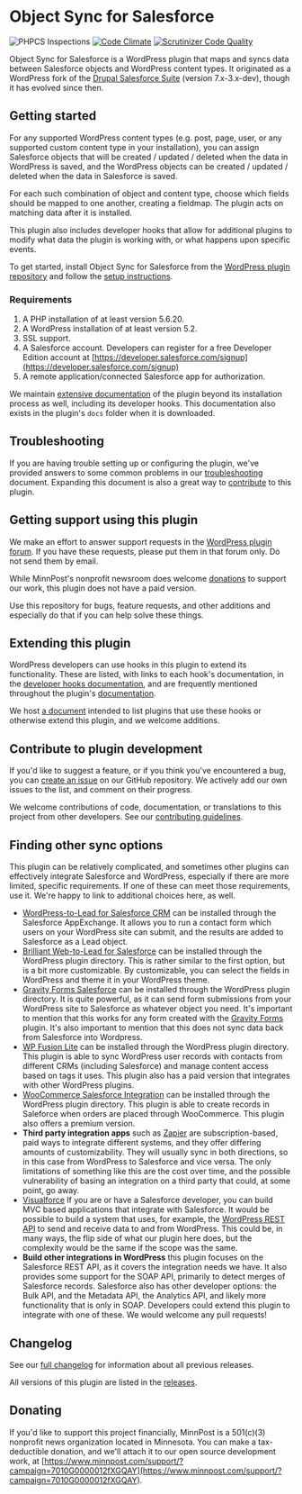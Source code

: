 <!-- only:github/ -->
# Object Sync for Salesforce

![PHPCS Inspections](https://github.com/MinnPost/object-sync-for-salesforce/workflows/Inspections/badge.svg) [![Code Climate](https://codeclimate.com/github/MinnPost/object-sync-for-salesforce/badges/gpa.svg)](https://codeclimate.com/github/MinnPost/object-sync-for-salesforce) [![Scrutinizer Code Quality](https://scrutinizer-ci.com/g/MinnPost/object-sync-for-salesforce/badges/quality-score.png?b=master)](https://scrutinizer-ci.com/g/MinnPost/object-sync-for-salesforce/?branch=master)

Object Sync for Salesforce is a WordPress plugin that maps and syncs data between Salesforce objects and WordPress content types. It originated as a WordPress fork of the [Drupal Salesforce Suite](https://github.com/thinkshout/salesforce) (version 7.x-3.x-dev), though it has evolved since then.
<!-- /only:github -->

<!-- only:wp>
=== Object Sync for Salesforce ===
Contributors: minnpost, inn_nerds, jonathanstegall, benlk, rclations, harmoney
Donate link: https://www.minnpost.com/support/?campaign=7010G0000012fXGQAY
Tags: salesforce, sync, crm
Requires at least: 5.2
Tested up to: 5.9
Stable tag: 2.1.0
Requires PHP: 5.6.20
License: GPLv2 or later
License URI: http://www.gnu.org/licenses/gpl-2.0.html

Object Sync for Salesforce maps and syncs data between Salesforce objects and WordPress objects.
</only:wp -->

<!-- only:github/ -->
## Getting started
<!-- /only:github -->
<!-- only:wp>
== Description ==
</only:wp -->

For any supported WordPress content types (e.g. post, page, user, or any supported custom content type in your installation), you can assign Salesforce objects that will be created / updated / deleted when the data in WordPress is saved, and the WordPress objects can be created / updated / deleted when the data in Salesforce is saved.

For each such combination of object and content type, choose which fields should be mapped to one another, creating a fieldmap. The plugin acts on matching data after it is installed.

This plugin also includes developer hooks that allow for additional plugins to modify what data the plugin is working with, or what happens upon specific events.

<!-- only:github/ -->
To get started, install Object Sync for Salesforce from the [WordPress plugin repository](https://wordpress.org/plugins/object-sync-for-salesforce/) and follow the [setup instructions](https://github.com/MinnPost/object-sync-for-salesforce/blob/master/docs/initial-setup.md).

### Requirements

1. A PHP installation of at least version 5.6.20.
2. A WordPress installation of at least version 5.2.
3. SSL support.
4. A Salesforce account. Developers can register for a free Developer Edition account at [https://developer.salesforce.com/signup](https://developer.salesforce.com/signup)
5. A remote application/connected Salesforce app for authorization.
<!-- /only:github -->

<!-- only:wp>
== Installation ==

The plugin documentation contains [initial setup instructions](https://github.com/MinnPost/object-sync-for-salesforce/blob/master/docs/initial-setup.md). This is the fastest way to get the plugin running on your site.
</only:wp -->

We maintain [extensive documentation](https://github.com/MinnPost/object-sync-for-salesforce/blob/master/docs/readme.md) of the plugin beyond its installation process as well, including its developer hooks. This documentation also exists in the plugin's `docs` folder when it is downloaded.

<!-- only:wp>
== Frequently Asked Questions ==

### Mapping custom fields

WordPress stores metadata as key/value pairs in its database. Many plugins and themes use this method to store custom field data. Object Sync for Salesforce supports mapping these fields (many other plugins use non-standard methods, and this plugin may or may not support them).

There's a [helpful spreadsheet](https://docs.google.com/spreadsheets/d/1mSqienVYxLopTFGLPK0lGCJst2knKzXDtLQRgwjeBN8/edit#gid=3) (we are not affiliated with it, we just think it's useful) comparing various options for custom fields you can review. If the plugin you wish to use uses Meta-based Storage (listed in the spreadsheet), you should be able to use it with Object Sync for Salesforce, but how well they work together will vary. Plugins with full meta compatibility (also listed in the spreadsheet) may work the best, but you don't have to restrict yourself to those.

Object Sync for Salesforce, however, cannot see meta fields before the field has at least one value in the database. For example, if you have a "testfield" on your user object, it won’t be in the fieldmap options until there is at least one user that has a value for the field.

If you load Object Sync for Salesforce and then store data for a new meta field after this load, make sure you click the "Clear the plugin cache" link on the Fieldmaps tab.

### Syncing pre-existing data

This plugin was built to sync data that is created after it was installed. However, there are some techniques that can import pre-existing data. See the [Import & Export](https://github.com/MinnPost/object-sync-for-salesforce/blob/master/docs/import-export.md) section of the documentation for methods you can use for this.

### Using with ACF (Advanced Custom Fields)

Object Sync for Salesforce does not and will not "officially" support ACF because you don't have to use ACF to use WordPress or to use Salesforce. However, they are **generally** usable together.

Things to know:

1. See the answer above about custom fields. Any ACF field must have at least one value in the database before Object Sync for Salesforce can map it.
2. When you try to map an ACF field, you'll see one that has an underscore in front of it, and one that does not. This is because ACF uses both for its own purposes. As long as you map the ACF field that **does not** have the underscore in front of it, you should be able to get data to and from Salesforce. For example, you could map a `test_field` to a `Contact_description` field. The fieldmap screen will show a `_test_field` in the dropdown, but you should be able to safely ignore that, and only map `test_field`.

While we will not include code that only runs for ACF in this plugin, we would happily point to any add-on plugin that uses Object Sync for Salesforce hooks to build a more comprehensive integration with ACF for all users who install this plugin while they're running ACF.

### Using with WooCommerce

Object Sync for Salesforce doesn't have, and will not have, intentional support for WooCommerce. It kind of supports it, to the extent that WooCommerce uses WordPress' default ways of creating objects and data. WooCommerce is very complicated, and on top of that it often deviates from those default WordPress methods, and it's certainly possible that this plugin won't support it when it does.

This doesn't mean you can't use them together, but it does mean this plugin is not intentionally built for that purpose. Because WooCommerce is not a requirement to use WordPress, or to use Salesforce, it will never be built directly into Object Sync for Salesforce.

Object Sync for Salesforce does have abundant developer hooks, and WooCommerce has its own API, and it would be possible to build an add-on plugin to provide full support by integrating these (we would happily point to it for all users who install this plugin while they're running WooCommerce).

</only:wp -->
<!-- only:github/ -->
## Troubleshooting
<!-- /only:github -->
<!-- only:wp>
### Troubleshooting
</only:wp -->

If you are having trouble setting up or configuring the plugin, we've provided answers to some common problems in our [troubleshooting](https://github.com/MinnPost/object-sync-for-salesforce/blob/master/docs/troubleshooting.md) document. Expanding this document is also a great way to [contribute](https://github.com/MinnPost/object-sync-for-salesforce/blob/master/contributing.md) to this plugin.

<!-- only:wp>
### Plugin documentation

There is extensive documentation of this plugin, including its developer hooks, [on GitHub](https://github.com/MinnPost/object-sync-for-salesforce/blob/master/docs/readme.md). This documentation also exists inside the `docs` folder when you download the plugin from the WordPress directory.
</only:wp -->

<!-- only:github/ -->
## Getting support using this plugin
<!-- /only:github -->
<!-- only:wp>
### Getting support using this plugin
</only:wp -->

We make an effort to answer support requests in the [WordPress plugin forum](https://wordpress.org/support/plugin/object-sync-for-salesforce/). If you have these requests, please put them in that forum only. Do not send them by email.

While MinnPost's nonprofit newsroom does welcome [donations](https://www.minnpost.com/support/?campaign=7010G0000012fXGQAY) to support our work, this plugin does not have a paid version.

<!-- only:wp>Use the plugin's GitHub</only:wp --><!-- only:github/ -->Use this<!-- /only:github --> repository for bugs, feature requests, and other additions and especially do that if you can help solve these things.

<!-- only:github/ -->
## Extending this plugin
<!-- /only:github -->
<!-- only:wp>
### Extending this plugin
</only:wp -->

WordPress developers can use hooks in this plugin to extend its functionality. These are listed, with links to each hook's documentation, in the [developer hooks documentation](https://github.com/MinnPost/object-sync-for-salesforce/blob/master/docs/all-developer-hooks.md), and are frequently mentioned throughout the plugin's [documentation](https://github.com/MinnPost/object-sync-for-salesforce/blob/master/docs/readme.md).

We host [a document](https://github.com/MinnPost/object-sync-for-salesforce/blob/master/docs/example-extending-plugins.md) intended to list plugins that use these hooks or otherwise extend this plugin, and we welcome additions.

<!-- only:github/ -->
## Contribute to plugin development
<!-- /only:github -->
<!-- only:wp>
### Contribute to plugin development
</only:wp -->

If you'd like to suggest a feature, or if you think you've encountered a bug, you can [create an issue](https://github.com/minnpost/object-sync-for-salesforce/issues) on our GitHub repository. We actively add our own issues to the list, and comment on their progress.

We welcome contributions of code, documentation, or translations to this project from other developers. See our [contributing guidelines](https://github.com/MinnPost/object-sync-for-salesforce/blob/master/contributing.md).

<!-- only:github/ -->
## Finding other sync options
<!-- /only:github -->
<!-- only:wp>
### Finding other sync options
</only:wp -->

This plugin can be relatively complicated, and sometimes other plugins can effectively integrate Salesforce and WordPress, especially if there are more limited, specific requirements. If one of these can meet those requirements, use it. We're happy to link to additional choices here, as well.

- [WordPress-to-Lead for Salesforce CRM](https://appexchange.salesforce.com/listingDetail?listingId=a0N30000003GxgkEAC) can be installed through the Salesforce AppExchange. It allows you to run a contact form which users on your WordPress site can submit, and the results are added to Salesforce as a Lead object.
- [Brilliant Web-to-Lead for Salesforce](https://wordpress.org/plugins/salesforce-wordpress-to-lead/) can be installed through the WordPress plugin directory. This is rather similar to the first option, but is a bit more customizable. By customizable, you can select the fields in WordPress and theme it in your WordPress theme.
- [Gravity Forms Salesforce](https://wordpress.org/plugins/gf-salesforce-crmperks/) can be installed through the WordPress plugin directory. It is quite powerful, as it can send form submissions from your WordPress site to Salesforce as whatever object you need. It's important to mention that this works for any form created with the [Gravity Forms](http://www.gravityforms.com/) plugin. It's also important to mention that this does not sync data back from Salesforce into Wordpress.
- [WP Fusion Lite](https://wordpress.org/plugins/wp-fusion-lite/) can be installed through the WordPress plugin directory. This plugin is able to sync WordPress user records with contacts from different CRMs (including Salesforce) and manage content access based on tags it uses. This plugin also has a paid version that integrates with other WordPress plugins.
- [WooCommerce Salesforce Integration](https://wordpress.org/plugins/woo-salesforce-plugin-crm-perks/) can be installed through the WordPress plugin directory. This plugin is able to create records in Saleforce when orders are placed through WooCommerce. This plugin also offers a premium version.
- **Third party integration apps** such as [Zapier](https://zapier.com/) are subscription-based, paid ways to integrate different systems, and they offer differing amounts of customizability. They will usually sync in both directions, so in this case from WordPress to Salesforce and vice versa. The only limitations of something like this are the cost over time, and the possible vulnerability of basing an integration on a third party that could, at some point, go away.
- [Visualforce](https://developer.salesforce.com/page/An_Introduction_to_Visualforce) If you are or have a Salesforce developer, you can build MVC based applications that integrate with Salesforce. It would be possible to build a system that uses, for example, the [WordPress REST API](https://developer.wordpress.org/rest-api/) to send and receive data to and from WordPress. This could be, in many ways, the flip side of what our plugin here does, but the complexity would be the same if the scope was the same.
- **Build other integrations in WordPress** this plugin focuses on the Salesforce REST API, as it covers the integration needs we have. It also provides some support for the SOAP API, primarily to detect merges of Salesforce records. Salesforce also has other developer options: the Bulk API, and the Metadata API, the Analytics API, and likely more functionality that is only in SOAP. Developers could extend this plugin to integrate with one of these. We would welcome any pull requests!

## Changelog

See our [full changelog](https://github.com/MinnPost/object-sync-for-salesforce/blob/master/changelog.md) for information about all previous releases.

<!-- only:github/ -->
All versions of this plugin are listed in the [releases](https://github.com/MinnPost/object-sync-for-salesforce/releases).
<!-- /only:github -->

<!-- only:wp>
== Upgrade Notice ==

= 2.0.0 =
2.0.0 includes a major upgrade to Action Scheduler, the underlying queue technology that runs syncing for this plugin, as well as renaming of many plugin files. You may want to make a full site backup before upgrading, and if you have access to a staging environment you may want to run it there before you run it on your production website.

= 2.1.0 =
2.1.0 includes an upgrade to Action Scheduler (version 3.4.0), the underlying queue technology that runs syncing for this plugin. The noteworthy piece is that this raises the minimum supported version of WordPress to 5.2. If you are running an older version of WordPress than 5.2, you shouldn't upgrade this plugin.

</only:wp -->

<!-- only:github/ -->
## Donating

If you'd like to support this project financially, MinnPost is a 501(c)(3) nonprofit news organization located in Minnesota. You can make a tax-deductible donation, and we'll attach it to our open source development work, at [https://www.minnpost.com/support/?campaign=7010G0000012fXGQAY](https://www.minnpost.com/support/?campaign=7010G0000012fXGQAY).
<!-- /only:github -->

